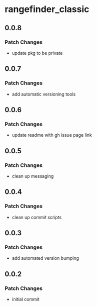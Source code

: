 # rangefinder_classic

## 0.0.8

### Patch Changes

- update pkg to be private

## 0.0.7

### Patch Changes

- add automatic versioning tools

## 0.0.6

### Patch Changes

- update readme with gh issue page link

## 0.0.5

### Patch Changes

- clean up messaging

## 0.0.4

### Patch Changes

- clean up commit scripts

## 0.0.3

### Patch Changes

- add automated version bumping

## 0.0.2

### Patch Changes

- initial commit
